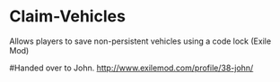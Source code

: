 # Claim-Vehicles
Allows players to save non-persistent vehicles using a code lock (Exile Mod)

#Handed over to John.
http://www.exilemod.com/profile/38-john/

